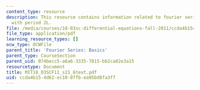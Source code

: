 ```yaml
---
content_type: resource
description: This resource contains information related to fourier series for functions
  with period 2L.
file: /media/courses/18-03sc-differential-equations-fall-2011/ccda4b154d62ec108ffbea95bd8fa3f7_MIT18_03SCF11_s21_6text.pdf
file_type: application/pdf
learning_resource_types: []
ocw_type: OCWFile
parent_title: 'Fourier Series: Basics'
parent_type: CourseSection
parent_uid: 074becc5-a6a6-3335-7815-bb2ca82e3a15
resourcetype: Document
title: MIT18_03SCF11_s21_6text.pdf
uid: ccda4b15-4d62-ec10-8ffb-ea95bd8fa3f7
---
```

